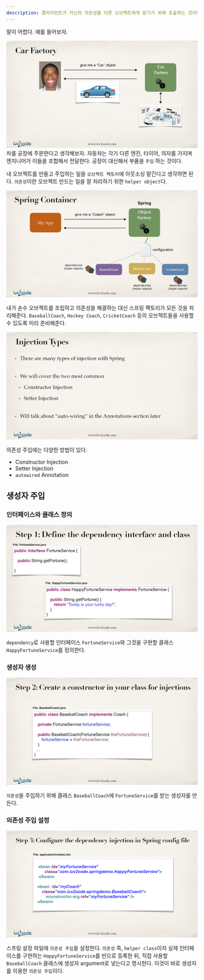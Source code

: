 ```yaml
---
description: 클라이언트가 자신의 의존성을 다른 오브젝트에게 맡기기 위해 호출하는 것이다.
---
```


말이 어렵다. 예를 들어보자.

![](../../.gitbook/assets/20200107112413.png)
차를 공장에 주문한다고 생각해보자. 자동차는 각기 다른 엔진, 타이어, 의자를 가지며 엔지니어가 이들을 조합해서 전달한다. 공장이 대신해서 부품을 `주입` 하는 것이다.

내 오브젝트를 만들고 주입하는 일을 `오브젝트 팩토리`에 아웃소싱 맡긴다고 생각하면 된다. `의존성`이란 오브젝트 만드는 일을 잘 처리하기 위한 `helper object`다.

![](../../.gitbook/assets/20200107112445.png)

내가 손수 오브젝트를 조립하고 의존성을 해결하는 대신 스프링 팩토리가 모든 것을 처리해준다. `BaseballCoach`, `Hockey Coach`, `CricketCoach` 등의 오브젝트들을 사용할 수 있도록 미리 준비해준다.

![](../../.gitbook/assets/20200107112511.png)

의존성 주입에는 다양한 방법이 있다.

- Constructor Injection
- Setter Injection
- `autowired` Annotation

## 생성자 주입
### 인터페이스와 클래스 정의
![](../../.gitbook/assets/20200107112534.png)

`dependency`로 사용할 인터페이스 `FortuneService`와 그것을 구현할 클래스 `HappyFortuneService`를 정의한다.

### 생성자 생성
![](../../.gitbook/assets/20200107112543.png)

`의존성`을 주입하기 위해 클래스 `BaseballCoach`에 `FortuneService`를 받는 생성자를 만든다.

### 의존성 주입 설정
![](../../.gitbook/assets/20200107112553.png)

스프링 설정 파일에 `의존성 주입`을 설정한다. `의존성` 즉, `helper class`이자 실제 인터페이스를 구현하는 `HappyFortuneService`를 빈으로 등록한 뒤, 직접 사용할 `BaseballCoach` 클래스에 생성자 argument로 넣는다고 명시한다. 이것이 바로 생성자를 이용한 `의존성 주입`이다.